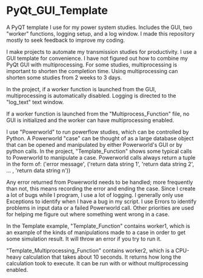 # PyQt_GUI_Template
A PyQT template I use for my power system studies.  Includes the GUI, two "worker" functions, logging setup, and a log window.
I made this repository mostly to seek feedback to improve my coding.

I make projects to automate my transmission studies for productivity. I use a GUI template for convenience.  I have not figured 
out how to combine my PyQt GUI with multiprocessing.  For some studies, multiprocessing is important to shorten the completion
time.  Using multiprocessing can shorten some studies from 2 weeks to 3 days.

In the project, if a worker function is launched from the GUI, multiprocessing is automatically disabled.  Logging is directed
to the "log_text" text window.

If a worker function is launched from the "Multiprocess_Function" file, no GUI is initialized and the worker can have multiprocessing
enabled.

I use "Powerworld" to run powerflow studies, which can be controlled by Python.  A Powerworld "case" can be thought of as a large database
object that can be opened and manipulated by either Powerworld's GUI or by python calls.  In the project,  "Template_Function" shows
some typical calls to Powerworld to manipulate a case.  Powerworld calls always return a tuple in the form of:
('error message', ('return data string 1', 'return data string 2', ... , 'return data string n'))

Any error returned from Powerworld needs to be handled; more frequently than not, this means recording the error and ending the case.
Since I create a lot of bugs while I program, I use a lot of logging.  I generally only use Exceptions to identify when I have
a bug in my script.  I use Errors to identify problems in input data or a failed Powerworld call.  Other priorities are used
for helping me figure out where something went wrong in a case.

In the Template example, "Template_Function" contains worker1, which is an example of the kinds of manipulations made to a case in order to
get some simulation result. It will throw an error if you try to run it.

"Template_Multiprocessing_Function" contains worker2, which is a CPU-heavy calculation that takes about 10 seconds.  It returns how 
long the calculation took to execute.  It can be run with or without multiprocessing enabled.
